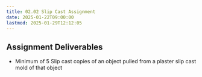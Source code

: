 ```yaml
---
title: 02.02 Slip Cast Assignment
date: 2025-01-22T09:00:00
lastmod: 2025-01-29T12:12:05
---
```


## Assignment Deliverables

- Minimum of 5 Slip cast copies of an object pulled from a plaster slip cast mold of that object

